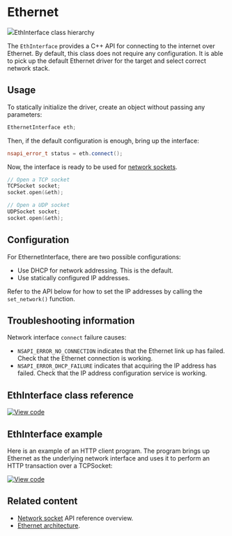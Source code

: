 # Ethernet

<span class="images">![](https://os.mbed.com/docs/mbed-os/development/mbed-os-api-doxy/class_eth_interface.png)<span>EthInterface class hierarchy</span></span>

The `EthInterface` provides a C++ API for connecting to the internet over Ethernet. By default, this class does not require any configuration. It is able to pick up the default Ethernet driver for the target and select correct network stack.


## Usage

To statically initialize the driver, create an object without passing any parameters:

```cpp TODO
EthernetInterface eth;
```

Then, if the default configuration is enough, bring up the interface:

```cpp TODO
nsapi_error_t status = eth.connect();
```

Now, the interface is ready to be used for [network sockets](network-socket.html).

```cpp TODO
// Open a TCP socket
TCPSocket socket;
socket.open(&eth);

// Open a UDP socket
UDPSocket socket;
socket.open(&eth);
```

## Configuration

For EthernetInterface, there are two possible configurations:

- Use DHCP for network addressing. This is the default.
- Use statically configured IP addresses.

Refer to the API below for how to set the IP addresses by calling the `set_network()` function.

## Troubleshooting information

Network interface `connect` failure causes:

- `NSAPI_ERROR_NO_CONNECTION` indicates that the Ethernet link up has failed. Check that the Ethernet connection is working.
- `NSAPI_ERROR_DHCP_FAILURE` indicates that acquiring the IP address has failed. Check that the IP address configuration service is working.

## EthInterface class reference

[![View code](https://www.mbed.com/embed/?type=library)](https://os.mbed.com/docs/mbed-os/development/mbed-os-api-doxy/class_eth_interface.html)

## EthInterface example

Here is an example of an HTTP client program. The program brings up Ethernet as the underlying network interface and uses it to perform an HTTP transaction over a TCPSocket:

[![View code](https://www.mbed.com/embed/?url=https://github.com/ARMmbed/mbed-os-snippet-TCPSocket/tree/v6.8)](https://github.com/ARMmbed/mbed-os-snippet-TCPSocket/blob/v6.8/main.cpp)

## Related content

- [Network socket](network-socket.html) API reference overview.
- [Ethernet architecture](../apis/ethernet-technology.html).
